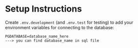 # Setup Instructions

Create `.env.development` (and `.env.test` for testing) to add your environment variables for connecting to the database:

```
PGDATABASE=database_name_here
---> you can find database_name in sql file
```

